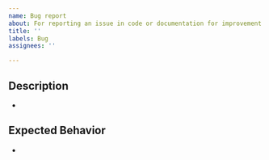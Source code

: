 ```yaml
---
name: Bug report
about: For reporting an issue in code or documentation for improvement
title: ''
labels: Bug
assignees: ''

---
```


## Description

- 

## Expected Behavior

- 
